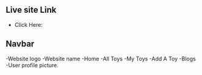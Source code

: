 ## Live site Link

- Click Here: 

## Navbar
-Website logo 
-Website name
-Home
-All Toys
-My Toys
-Add A Toy
-Blogs
-User profile picture.